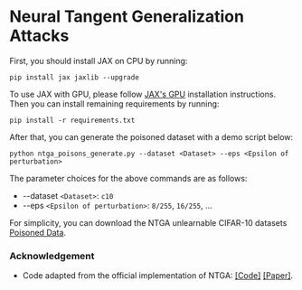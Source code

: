# Neural Tangent Generalization Attacks
First, you should install JAX on CPU by running:
```shell
pip install jax jaxlib --upgrade
```
To use JAX with GPU, 
please follow [JAX's GPU](https://github.com/google/jax/#installation) installation instructions.
Then you can install remaining requirements by running:
```shell
pip install -r requirements.txt
```
After that, you can generate the poisoned dataset with a demo script below:
```shell
python ntga_poisons_generate.py --dataset <Dataset> --eps <Epsilon of perturbation>
```
The parameter choices for the above commands are as follows:
- --dataset `<Dataset>`: `c10`
- --eps `<Epsilon of perturbation>`: `8/255`, `16/255`, ...

For simplicity, you can download the NTGA unlearnable CIFAR-10 datasets [Poisoned Data](https://drive.google.com/drive/folders/1PKA1BlNGROXyCuD3lt4bFe6Hvw1npELv).

### Acknowledgement
- Code adapted from the official implementation of NTGA:
  [[Code]](https://github.com/lionelmessi6410/ntga#unlearnable-datasets)
  [[Paper]](http://proceedings.mlr.press/v139/yuan21b/yuan21b.pdf).

